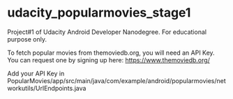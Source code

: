 # udacity_popularmovies_stage1
Project#1 of Udacity Android Developer Nanodegree. For educational purpose only.

To fetch popular movies from themoviedb.org, you will need an API Key. You can request one by signing up here: https://www.themoviedb.org/

Add your API Key in PopularMovies/app/src/main/java/com/example/android/popularmovies/networkutils/UrlEndpoints.java
